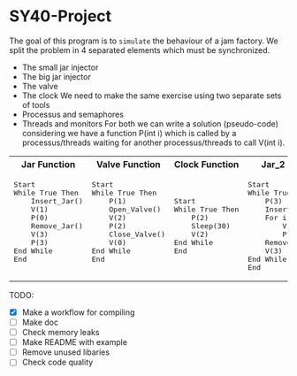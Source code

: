 # SY40-Project

The goal of this program is to `simulate` the behaviour of a jam factory. We split the problem in 4 separated elements which must be synchronized.
-	The small jar injector
-	The big jar injector
-	The valve
-	The clock
We need to make the same exercise using two separate sets of tools
-	Processus and semaphores
-	Threads and monitors
For both we can write a solution (pseudo-code) considering we have a function P(int i) which is called by a processus/threads waiting for another processus/threads to call V(int i).


<table>
<tr>
<th>
Jar Function
</th>
<th>
Valve Function
</th>
<th>
Clock Function
</th>
<th>
Jar_2 Function
</th>
</tr>
<tr>
<td>
<pre>
Start
While True Then
    Insert_Jar()
    V(1)
    P(0)
    Remove_Jar()
    V(3)
    P(3)
End While
End<br>
</pre>
</td>
<td>
<pre>
Start
While True Then
    P(1)
    Open_Valve()
    V(2)
    P(2)
    Close_Valve()
    V(0)
End While
End<br>
</pre>
</td>
<td>
<pre>
<br>
Start
While True Then
    P(2)
    Sleep(30)
    V(2)
End While
End 
<br>
</pre>
</td>
<td>
<pre>
Start
While True Then
    P(3)
    Insert_Jar()
    For i from 0 to 2
        V(1)
        P(0)
    Remove_Jar()
    V(3)
End While
End
</pre>
</td>
</tr>
</table>



TODO:
- [x] Make a workflow for compiling
- [ ] Make doc
- [ ] Check memory leaks
- [ ] Make README with example 
- [ ] Remove unused libaries
- [ ] Check code quality
